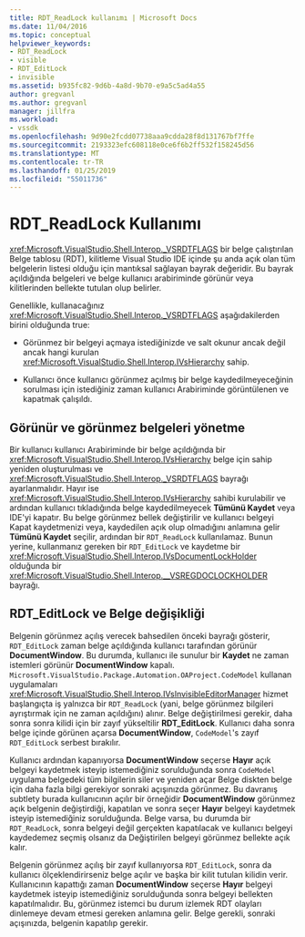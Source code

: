 ```yaml
---
title: RDT_ReadLock kullanımı | Microsoft Docs
ms.date: 11/04/2016
ms.topic: conceptual
helpviewer_keywords:
- RDT_ReadLock
- visible
- RDT_EditLock
- invisible
ms.assetid: b935fc82-9d6b-4a8d-9b70-e9a5c5ad4a55
author: gregvanl
ms.author: gregvanl
manager: jillfra
ms.workload:
- vssdk
ms.openlocfilehash: 9d90e2fcdd07738aaa9cdda28f8d131767bf7ffe
ms.sourcegitcommit: 2193323efc608118e0ce6f6b2ff532f158245d56
ms.translationtype: MT
ms.contentlocale: tr-TR
ms.lasthandoff: 01/25/2019
ms.locfileid: "55011736"
---
```

# <a name="rdtreadlock-usage"></a>RDT_ReadLock Kullanımı

<xref:Microsoft.VisualStudio.Shell.Interop._VSRDTFLAGS> bir belge çalıştırılan Belge tablosu (RDT), kilitleme Visual Studio IDE içinde şu anda açık olan tüm belgelerin listesi olduğu için mantıksal sağlayan bayrak değeridir. Bu bayrak açıldığında belgeleri ve belge kullanıcı arabiriminde görünür veya kilitlerinden bellekte tutulan olup belirler.

Genellikle, kullanacağınız <xref:Microsoft.VisualStudio.Shell.Interop._VSRDTFLAGS> aşağıdakilerden birini olduğunda true:

- Görünmez bir belgeyi açmaya istediğinizde ve salt okunur ancak değil ancak hangi kurulan <xref:Microsoft.VisualStudio.Shell.Interop.IVsHierarchy> sahip.

- Kullanıcı önce kullanıcı görünmez açılmış bir belge kaydedilmeyeceğinin sorulması için istediğiniz zaman kullanıcı Arabiriminde görüntülenen ve kapatmak çalışıldı.

## <a name="how-to-manage-visible-and-invisible-documents"></a>Görünür ve görünmez belgeleri yönetme

Bir kullanıcı kullanıcı Arabiriminde bir belge açıldığında bir <xref:Microsoft.VisualStudio.Shell.Interop.IVsHierarchy> belge için sahip yeniden oluşturulması ve <xref:Microsoft.VisualStudio.Shell.Interop._VSRDTFLAGS> bayrağı ayarlanmalıdır. Hayır ise <xref:Microsoft.VisualStudio.Shell.Interop.IVsHierarchy> sahibi kurulabilir ve ardından kullanıcı tıkladığında belge kaydedilmeyecek **Tümünü Kaydet** veya IDE'yi kapatır. Bu belge görünmez bellek değiştirilir ve kullanıcı belgeyi Kapat kaydetmenizi veya, kaydedilen açık olup olmadığını anlamına gelir **Tümünü Kaydet** seçilir, ardından bir `RDT_ReadLock` kullanılamaz. Bunun yerine, kullanmanız gereken bir `RDT_EditLock` ve kaydetme bir <xref:Microsoft.VisualStudio.Shell.Interop.IVsDocumentLockHolder> olduğunda bir <xref:Microsoft.VisualStudio.Shell.Interop.__VSREGDOCLOCKHOLDER> bayrağı.

## <a name="rdteditlock-and-document-modification"></a>RDT_EditLock ve Belge değişikliği

Belgenin görünmez açılış verecek bahsedilen önceki bayrağı gösterir, `RDT_EditLock` zaman belge açıldığında kullanıcı tarafından görünür **DocumentWindow**. Bu durumda, kullanıcı ile sunulur bir **Kaydet** ne zaman istemleri görünür **DocumentWindow** kapalı. `Microsoft.VisualStudio.Package.Automation.OAProject.CodeModel` kullanan uygulamaları <xref:Microsoft.VisualStudio.Shell.Interop.IVsInvisibleEditorManager> hizmet başlangıçta iş yalnızca bir `RDT_ReadLock` (yani, belge görünmez bilgileri ayrıştırmak için ne zaman açıldığını) alınır. Belge değiştirilmesi gerekir, daha sonra sonra kilidi için bir zayıf yükseltilir **RDT_EditLock**. Kullanıcı daha sonra belge içinde görünen açarsa **DocumentWindow**, `CodeModel`'s zayıf `RDT_EditLock` serbest bırakılır.

Kullanıcı ardından kapanıyorsa **DocumentWindow** seçerse **Hayır** açık belgeyi kaydetmek isteyip istemediğiniz sorulduğunda sonra `CodeModel` uygulama belgedeki tüm bilgilerin siler ve yeniden açar Belge diskten belge için daha fazla bilgi gerekiyor sonraki açışınızda görünmez. Bu davranış subtlety burada kullanıcının açılır bir örneğidir **DocumentWindow** görünmez açık belgenin değiştirdiği, kapatılan ve sonra seçer **Hayır** belgeyi kaydetmek isteyip istemediğiniz sorulduğunda. Belge varsa, bu durumda bir `RDT_ReadLock`, sonra belgeyi değil gerçekten kapatılacak ve kullanıcı belgeyi kaydedemez seçmiş olsanız da Değiştirilen belgeyi görünmez bellekte açık kalır.

Belgenin görünmez açılış bir zayıf kullanıyorsa `RDT_EditLock`, sonra da kullanıcı ölçeklendirirseniz belge açılır ve başka bir kilit tutulan kilidin verir. Kullanıcının kapattığı zaman **DocumentWindow** seçerse **Hayır** belgeyi kaydetmek isteyip istemediğiniz sorulduğunda sonra belgeyi bellekten kapatılmalıdır. Bu, görünmez istemci bu durum izlemek RDT olayları dinlemeye devam etmesi gereken anlamına gelir. Belge gerekli, sonraki açışınızda, belgenin kapatılıp gerekir.
